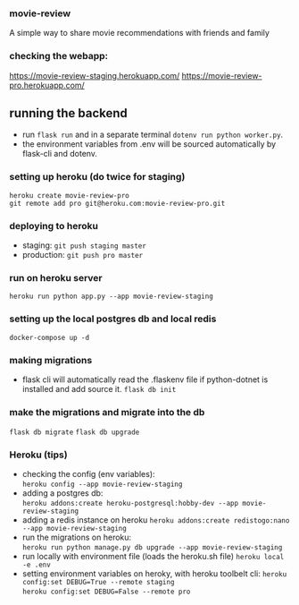 ### movie-review
A simple way to share movie recommendations with friends and family

### checking the webapp:
https://movie-review-staging.herokuapp.com/
https://movie-review-pro.herokuapp.com/

## running the backend
- run `flask run` and in a separate terminal `dotenv run python worker.py`.
- the environment variables from .env will be sourced automatically by flask-cli and dotenv.

### setting up heroku (do twice for staging)
`heroku create movie-review-pro`  
`git remote add pro git@heroku.com:movie-review-pro.git`

### deploying to heroku
- staging: `git push staging master`  
- production: `git push pro master`

### run on heroku server
`heroku run python app.py --app movie-review-staging`

### setting up the local postgres db and local redis
`docker-compose up -d`

### making migrations
- flask cli will automatically read the .flaskenv file if python-dotnet is installed and add source it.
`flask db init`

### make the migrations and migrate into the db
`flask db migrate`
`flask db upgrade`

### Heroku (tips)
- checking the config (env variables):  
`heroku config --app movie-review-staging`
- adding a postgres db:  
`heroku addons:create heroku-postgresql:hobby-dev --app movie-review-staging`
- adding a redis instance on heroku
`heroku addons:create redistogo:nano --app movie-review-staging`
- run the migrations on heroku:  
`heroku run python manage.py db upgrade --app movie-review-staging`
- run locally with environment file (loads the heroku.sh file)
`heroku local -e .env`
- setting environment variables on heroky, with heroku toolbelt cli: 
`heroku config:set DEBUG=True --remote staging`  
`heroku config:set DEBUG=False --remote pro`  

